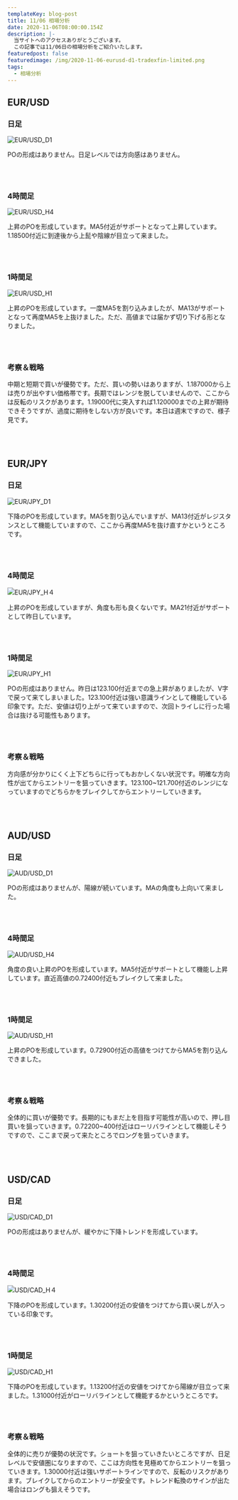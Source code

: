 ```yaml
---
templateKey: blog-post
title: 11/06 相場分析
date: 2020-11-06T08:00:00.154Z
description: |-
  当サイトへのアクセスありがとうございます。
  この記事では11/06日の相場分析をご紹介いたします。
featuredpost: false
featuredimage: /img/2020-11-06-eurusd-d1-tradexfin-limited.png
tags:
  - 相場分析
---
```

## EUR/USD

### 日足

![EUR/USD_D1](/img/2020-11-06-eurusd-d1-tradexfin-limited.png)

POの形成はありません。日足レベルでは方向感はありません。

<br/>
<br/>

### 4時間足

![EUR/USD_H4](/img/2020-11-06-eurusd-h4-tradexfin-limited.png)

上昇のPOを形成しています。MA5付近がサポートとなって上昇しています。1.18500付近に到達後から上髭や陰線が目立って来ました。

<br/>
<br/>

### 1時間足

![EUR/USD_H1](/img/2020-11-06-eurusd-h1-tradexfin-limited.png)

上昇のPOを形成しています。一度MA5を割り込みましたが、MA13がサポートとなって再度MA5を上抜けました。ただ、高値までは届かず切り下げる形となりました。

<br/>
<br/>

### 考察＆戦略

中期と短期で買いが優勢です。ただ、買いの勢いはありますが、1.187000から上は売りが出やすい価格帯です。長期ではレンジを脱していませんので、ここからは反転のリスクがあります。1.19000代に突入すれば1.120000までの上昇が期待できそうですが、過度に期待をしない方が良いです。本日は週末ですので、様子見です。

<br/>
<br/>

## EUR/JPY

### 日足

![EUR/JPY_D1](/img/2020-11-06-eurjpy-d1-tradexfin-limited.png)

下降のPOを形成しています。MA5を割り込んでいますが、MA13付近がレジスタンスとして機能していますので、ここから再度MA5を抜け直すかというところです。

<br/>
<br/>

### 4時間足

![EUR/JPY_H４](/img/2020-11-06-eurjpy-h4-tradexfin-limited.png)

上昇のPOを形成していますが、角度も形も良くないです。MA21付近がサポートとして昨日しています。

<br/>
<br/>

### 1時間足

![EUR/JPY_H1](/img/2020-11-06-eurjpy-h1-tradexfin-limited.png)

POの形成はありません。昨日は123.100付近までの急上昇がありましたが、V字で戻って来てしまいました。123.100付近は強い意識ラインとして機能している印象です。ただ、安値は切り上がって来ていますので、次回トライしに行った場合は抜ける可能性もあります。

<br/>
<br/>

### 考察＆戦略

方向感が分かりにくく上下どちらに行ってもおかしくない状況です。明確な方向性が出てからエントリーを狙っていきます。123.100~121.700付近のレンジになっていますのでどちらかをブレイクしてからエントリーしていきます。

<br/>
<br/>

## AUD/USD

### 日足

![AUD/USD_D1](/img/2020-11-06-audusd-d1-tradexfin-limited.png)

POの形成はありませんが、陽線が続いています。MAの角度も上向いて来ました。

<br/>
<br/>

### 4時間足

![AUD/USD_H4](/img/2020-11-06-audusd-h4-tradexfin-limited.png)

角度の良い上昇のPOを形成しています。MA5付近がサポートとして機能し上昇しています。直近高値の0.72400付近もブレイクして来ました。

<br/>
<br/>

### 1時間足

![AUD/USD_H1](/img/2020-11-06-audusd-h1-tradexfin-limited.png)

上昇のPOを形成しています。0.72900付近の高値をつけてからMA5を割り込んできました。

<br/>
<br/>

### 考察＆戦略

全体的に買いが優勢です。長期的にもまだ上を目指す可能性が高いので、押し目買いを狙っていきます。0.72200~400付近はローリバラインとして機能しそうですので、ここまで戻って来たところでロングを狙っていきます。

<br/>
<br/>

## USD/CAD

### 日足

![USD/CAD_D1](/img/2020-11-06-usdcad-d1-tradexfin-limited.png)

POの形成はありませんが、緩やかに下降トレンドを形成しています。

<br/>
<br/>

### 4時間足

![USD/CAD_H４](/img/2020-11-06-usdcad-h4-tradexfin-limited.png)

下降のPOを形成しています。1.30200付近の安値をつけてから買い戻しが入っている印象です。

<br/>
<br/>

### 1時間足

![USD/CAD_H1](/img/2020-11-06-usdcad-h1-tradexfin-limited.png)

下降のPOを形成しています。1.13200付近の安値をつけてから陽線が目立って来ました。1.31000付近がローリバラインとして機能するかというところです。

<br/>
<br/>

### 考察＆戦略

全体的に売りが優勢の状況です。ショートを狙っていきたいところですが、日足レベルで安値圏になりますので、ここは方向性を見極めてからエントリーを狙っていきます。1.30000付近は強いサポートラインですので、反転のリスクがあります。ブレイクしてからのエントリーが安全です。トレンド転換のサインが出た場合はロングも狙えそうです。
